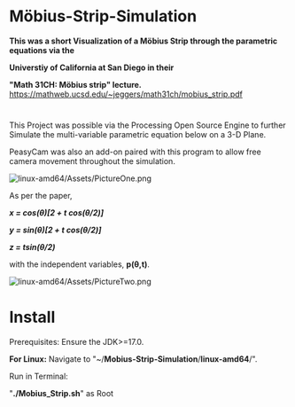 
# Möbius-Strip-Simulation

__This was a short Visualization of a Möbius Strip through the parametric equations via the__


__Universtiy of California at San Diego in their__

__"Math 31CH: Möbius strip" lecture.__
https://mathweb.ucsd.edu/~jeggers/math31ch/mobius_strip.pdf
#
This Project was possible via the Processing Open Source Engine to further Simulate the
multi-variable parametric equation below on a 3-D Plane.

PeasyCam was also an add-on paired with this program to allow free camera movement
throughout the simulation.




![linux-amd64/Assets/PictureOne.png](https://github.com/eeden2/Mobius_Strip/blob/be917c7584d3d9f99b3337e26bb8cf7e04b1f848/linux-amd64/Assets/PictureOne.png)

As per the paper,


**_x = cos(θ)[2 + t cos(θ/2)]_**


**_y = sin(θ)[2 + t cos(θ/2)]_**


**_z = tsin(θ/2)_**


with the independent variables, **p(θ,t)**.

![linux-amd64/Assets/PictureTwo.png](https://github.com/eeden2/Mobius_Strip/blob/2b712a7d4caa31a3367b7e28ce7ba4f1ff63300b/linux-amd64/Assets/PictureTwo.png)
# Install
Prerequisites:
Ensure the JDK>=17.0.

__For Linux:__
Navigate to "~/**Mobius-Strip-Simulation**/**linux-amd64**/".

Run in Terminal:

"**./Mobius_Strip.sh**" as Root
